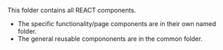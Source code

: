 This folder contains all REACT components. 
 -	The specific functionality/page components are in their own named folder.
 -	The general reusable compononents are in the common folder.